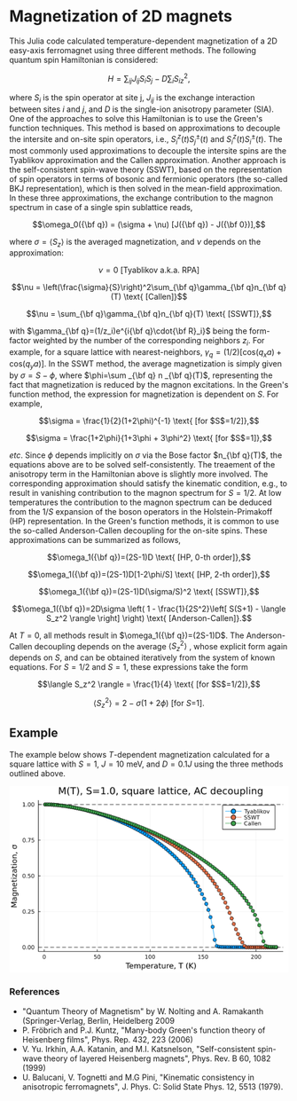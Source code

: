 # Magnetization of 2D magnets
This Julia code calculated temperature-dependent magnetization of a 2D easy-axis ferromagnet using three different methods. The following quantum spin Hamiltonian is considered:
```math
H = \sum_{ij}J_{ij}S_iS_j - D\sum_iS^2_{iz},
```
where $S_i$ is the spin operator at site j, $J_{ij}$ is the exchange interaction between sites $i$ and $j$, and $D$ is the single-ion anisotropy parameter (SIA). One of the approaches to solve this Hamiltonian is to use the Green's function techniques. This method is based on approximations to decouple the intersite and on-site spin operators, i.e., $S_i^z(t)S^{\pm}_j(t)$ and $S_i^z(t)S^{\pm}_i(t)$. The most commonly used approximations to decouple the intersite spins are the Tyablikov approximation and the Callen approximation. Another approach is the self-consistent spin-wave theory (SSWT), based on the representation of spin operators in terms of bosonic and fermionic operators (the so-called BKJ representation), which is then solved in the mean-field approximation. In these three approximations, the exchange contribution to the magnon spectrum in case of a single spin sublattice reads,
```math
\omega_0({\bf q}) = (\sigma + \nu) [J({\bf q}) - J({\bf 0})],
```
where  $\sigma = \langle S_z \rangle$ is the averaged magnetization, and $\nu$ depends on the approximation:
```math
\nu = 0 \text{ [Tyablikov a.k.a. RPA]}
```
```math
\nu = \left(\frac{\sigma}{S}\right)^2\sum_{\bf q}\gamma_{\bf q}n_{\bf q}(T) \text{ [Callen]}
```
```math
\nu =  \sum_{\bf q}\gamma_{\bf q}n_{\bf q}(T) \text{ [SSWT]},
```
  with $\gamma_{\bf q}=(1/z_i)e^{i{\bf q}\cdot{\bf R}_i}$ being the form-factor weighted by the number of the corresponding neighbors $z_i$. 
For example, for a square lattice with nearest-neighbors, ${\gamma}_q= (1/2)[\mathrm{cos}(q_xa) + \mathrm{cos}(q_y a)]$. In the SSWT method, the average magnetization is simply given by $\sigma = S - \phi$, where $\phi=\sum _{\bf q} n _{\bf q}(T)$, representing the fact that magnetization is reduced by the magnon excitations. In the Green's function method, the expression for magnetization is dependent on $S$. For example,
```math
\sigma = \frac{1}{2}(1+2\phi)^{-1} \text{ [for $S$=1/2]},
```
```math
\sigma = \frac{1+2\phi}{1+3\phi + 3\phi^2} \text{ [for $S$=1]},
```
$etc$.
Since $\phi$ depends implicitly on $\sigma$ via the Bose factor $n_{\bf q}(T)$, the equations above are to be solved self-consistently.
The treaement of the anisotropy term in the Hamiltonian above is slightly more involved. The corresponding approximation should satisfy the kinematic condition, e.g., to result in vanishing contribution to the magnon spectrum for $S=1/2$. At low temperatures the contribution to the magnon spectrum can be deduced from the $1/S$ expansion of the boson operators in the Holstein-Primakoff (HP) representation. In the Green's function methods, it is common to use the so-called Anderson-Callen decoupling for the on-site spins. These approximations can be summarized as follows, 
```math
\omega_1({\bf q})=(2S-1)D  \text{ [HP, 0-th order]},
```
```math
\omega_1({\bf q})=(2S-1)D[1-2\phi/S] \text{ [HP, 2-th order]},
```
```math
\omega_1({\bf q})=(2S-1)D(\sigma/S)^2 \text{ [SSWT]},
```
```math
\omega_1({\bf q})=2D\sigma \left( 1 - \frac{1}{2S^2}\left[ S(S+1) - \langle S_z^2 \rangle \right]  \right)  \text{ [Anderson-Callen]}.
```
At $T=0$, all methods result in $\omega_1({\bf q})=(2S-1)D$. The Anderson-Callen decoupling depends on the average $\langle S_z^2 \rangle$ , whose explicit form again depends on $S$, and can be obtained iteratively from the system of known equations. For $S=1/2$ and $S=1$, these expressions take the form
```math
\langle S_z^2 \rangle = \frac{1}{4} \text{ [for $S$=1/2]},
```
```math
\langle S_z^2 \rangle = 2 - \sigma(1 + 2\phi) \text{ [for $S$=1]}.
```
## Example
The example below shows $T$-dependent magnetization calculated for a square lattice with $S=1$, $J=10$ meV, and $D=0.1J$ using the three methods outlined above. 

![figure](figures/figure.png)

### References
* "Quantum Theory of Magnetism" by W. Nolting and A. Ramakanth (Springer-Verlag, Berlin, Heidelberg 2009
* P. Fröbrich and P.J. Kuntz, "Many-body Green's function theory of Heisenberg films", Phys. Rep. 432, 223 (2006)
* V. Yu. Irkhin, A.A. Katanin, and M.I. Katsnelson, "Self-consistent spin-wave theory of layered Heisenberg magnets", Phys. Rev. B 60, 1082 (1999)
* U. Balucani, V. Tognetti and M.G Pini, "Kinematic consistency in anisotropic ferromagnets", J. Phys. C: Solid State Phys. 12, 5513 (1979).
